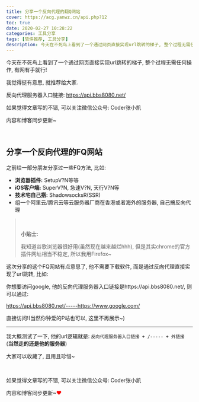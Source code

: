 ```yaml
---
title: 分享一个反向代理的翻Q网站
cover: https://acg.yanwz.cn/api.php?12
toc: true
date: 2020-02-27 10:28:22
categories: 工具分享
tags: [软件推荐, 工具分享]
description: 今天在不死鸟上看到了一个通过网页直接实现url跳转的梯子, 整个过程无需任何操作, 有网有手就行! 觉得挺有意思, 就推荐给大家.
---
```


今天在不死鸟上看到了一个通过网页直接实现url跳转的梯子, 整个过程无需任何操作, 有网有手就行!

我觉得挺有意思, 就推荐给大家.

反向代理服务器入口链接: https://api.bbs8080.net/

如果觉得文章写的不错, 可以关注微信公众号: Coder张小凯

内容和博客同步更新~

<br/>

<!--more-->

## 分享一个反向代理的FQ网站

之前给一部分朋友分享过一些FQ方法, 比如:

-   **浏览器插件:** SetupV?N等等
-   **iOS客户端:** SuperV?N, 急速V?N, 天行V?N等
-   **技术宅自己搭:** ShadowsocksR(SSR)
-   组一个阿里云/腾讯云等云服务器厂商在香港或者海外的服务器, 自己搞反向代理

><br/>
>
>**小贴士:**
>
>我知道谷歌浏览器很好用(虽然现在越来越烂hhh), 但是其实chrome的官方插件网址相当不稳定, 所以我用Firefox~

这次分享的这个FQ网站有点意思了, 他不需要下载软件, 而是通过反向代理直接实现了url跳转, 比如:

你想要访问google, 他的反向代理服务器入口链接是https://api.bbs8080.net/, 则可以通过:

https://api.bbs8080.net/-----https://www.google.com/

直接访问!(当然你钟爱的P站也可以, 这里不再展示~)

****

我大概测试了一下, 他的url逻辑就是: `反向代理服务器入口链接 + /----- + 外链接` (**当然走的还是他的服务器**)

大家可以收藏了, 且用且珍惜~

<br/>

如果觉得文章写的不错, 可以关注微信公众号: Coder张小凯

内容和博客同步更新~<font color="#f00">❤</font>

<br/>
